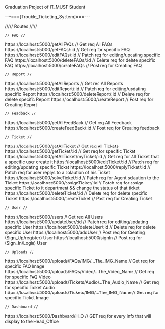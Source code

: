 Graduation Project of IT_MUST Student

---===[Trouble_Ticketing_System]===---

///// Routes /////

    // FAQ //
https://localhost:5000/getAllFAQs  // Get req All FAQs
https://localhost:5000/getFAQs/:id  // Get req for specific FAQ
https://localhost:5000/editFAQs/:id  // Patch req for editing/updating specific FAQ
https://localhost:5000/deleteFAQs/:id  // Delete req for delete specific FAQ
https://localhost:5000/createFAQs  // Post req for Creating FAQ

    // Report //
https://localhost:5000/getAllReports  // Get req All Reports
https://localhost:5000/editReport/:id  // Patch req for editing/updating specific Report
https://localhost:5000/deleteReport/:id  // Delete req for delete specific Report
https://localhost:5000/createReport  // Post req for Creating Report

    // Feadback //
https://localhost:5000/getAllFeedBack  // Get req All Feedback
https://localhost:5000/createFeedBack/:id  // Post req for Creating feedback 

    // Ticket //
https://localhost:5000/getAllTicket  // Get req All Tickets
https://localhost:5000/getTicket/:id  // Get req for specific Ticket
https://localhost:5000/getAllTicket/myTicket/:id // Get req for All Ticket that a specific user create it
https://localhost:5000/editTicket/:id  // Patch req for editing/updating specific Ticket
https://localhost:5000/replyTicket/:id  // Patch req for user replys to a solaution of his Ticket
https://localhost:5000/solveTicket/:id  // Patch req for Agent solaution to the Ticket
https://localhost:5000/assignTicket/:id  // Patch req for assign specific Ticket to it department && change the status of that ticket
https://localhost:5000/deleteTicket/:id  // Delete req for delete specific Ticket
https://localhost:5000/createTicket  // Post req for Creating Ticket

    // User //
https://localhost:5000/users  // Get req All Users
https://localhost:5000/updateUser/:id  // Patch req for editing/updating specific User
https://localhost:5000/deleteUser/:id  // Delete req for delete specific User
https://localhost:5000/addUser  // Post req for Creating (Sign_Up/register) User
https://localhost:5000/signIn  // Post req for (Sign_In/Login) User

    // Uploads //
https://localhost:5000/uploads/FAQs/IMG/...The_IMG_Name  // Get req for specific FAQ Image
https://localhost:5000/uploads/FAQs/Video/...The_Video_Name  // Get req for specific FAQ Video
https://localhost:5000/uploads/Tickets/Audio/...The_Audio_Name  // Get req for specific Ticket Audio
https://localhost:5000/uploads/Tickets/IMG/...The_IMG_Name  // Get req for specific Ticket Image

    // Dashboard //
https://localhost:5000/Dashboard/H_O  // GET req for every info that will display to the Head_Office